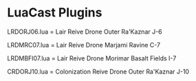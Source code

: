 LuaCast Plugins
=======
LRDORJ06.lua = Lair Reive Drone Outer Ra'Kaznar J-6

LRDMRC07.lua = Lair Reive Drone Marjami Ravine C-7

LRDMBFI07.lua = Lair Reive Drone Morimar Basalt Fields I-7

CRDORJ10.lua = Colonization Reive Drone Outer Ra'Kaznar J-10
